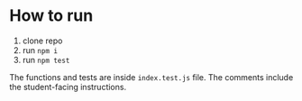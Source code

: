 # How to run

1. clone repo
2. run `npm i`
3. run `npm test`

The functions and tests are inside `index.test.js` file.
The comments include the student-facing instructions.
